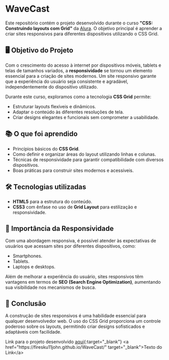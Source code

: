 # WaveCast
 
Este repositório contém o projeto desenvolvido durante o curso **"CSS: Construindo layouts com Grid"** da [Alura](https://www.alura.com.br). O objetivo principal é aprender a criar sites responsivos para diferentes dispositivos utilizando o CSS Grid.

## 🖥️ Objetivo do Projeto

Com o crescimento do acesso à internet por dispositivos móveis, tablets e telas de tamanhos variados, a **responsividade** se tornou um elemento essencial para a criação de sites modernos. Um site responsivo garante que a experiência do usuário seja consistente e agradável, independentemente do dispositivo utilizado.

Durante este curso, exploramos como a tecnologia **CSS Grid** permite:
- Estruturar layouts flexíveis e dinâmicos.
- Adaptar o conteúdo às diferentes resoluções de tela.
- Criar designs elegantes e funcionais sem comprometer a usabilidade.

## 📚 O que foi aprendido
- Princípios básicos do **CSS Grid**.
- Como definir e organizar áreas do layout utilizando linhas e colunas.
- Técnicas de responsividade para garantir compatibilidade com diversos dispositivos.
- Boas práticas para construir sites modernos e acessíveis.

## 🛠️ Tecnologias utilizadas
- **HTML5** para a estrutura do conteúdo.
- **CSS3** com ênfase no uso de **Grid Layout** para estilização e responsividade.

## 🚀 Importância da Responsividade
Com uma abordagem responsiva, é possível atender às expectativas de usuários que acessam sites por diferentes dispositivos, como:
- Smartphones.
- Tablets.
- Laptops e desktops.

Além de melhorar a experiência do usuário, sites responsivos têm vantagens em termos de **SEO (Search Engine Optimization)**, aumentando sua visibilidade nos mecanismos de busca.

## 🌟  Conclusão 

A construção de sites responsivos é uma habilidade essencial para qualquer desenvolvedor web. O uso do CSS Grid proporciona um controle poderoso sobre os layouts, permitindo criar designs sofisticados e adaptáveis com facilidade.

Link para o projeto desenvolvido [aqui]([https://www.exemplo.com](https://firesku11john.github.io/WaveCast/)){:target="_blank"}
<a href="https://firesku11john.github.io/WaveCast/" target="_blank">Texto do Link</a>

